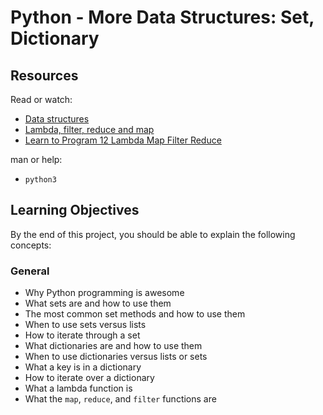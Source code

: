 # Python - More Data Structures: Set, Dictionary

## Resources

Read or watch:
- [Data structures](https://docs.python.org/3/tutorial/datastructures.html)
- [Lambda, filter, reduce and map](https://www.python-course.eu/python3_lambda.php)
- [Learn to Program 12 Lambda Map Filter Reduce](https://www.youtube.com/watch?v=1GAC6KQUPeg)

man or help:
- `python3`

## Learning Objectives

By the end of this project, you should be able to explain the following concepts:

### General
- Why Python programming is awesome
- What sets are and how to use them
- The most common set methods and how to use them
- When to use sets versus lists
- How to iterate through a set
- What dictionaries are and how to use them
- When to use dictionaries versus lists or sets
- What a key is in a dictionary
- How to iterate over a dictionary
- What a lambda function is
- What the `map`, `reduce`, and `filter` functions are